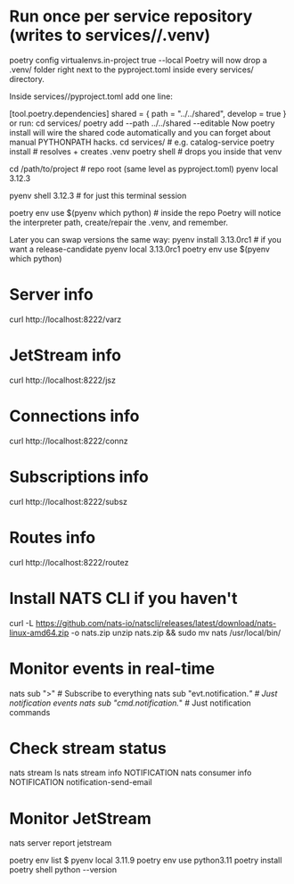 # Run once per service repository (writes to services/<name>/.venv)
poetry config virtualenvs.in-project true --local
Poetry will now drop a .venv/ folder right next to the pyproject.toml inside every services/<name> directory.

Inside services/<SERVICE>/pyproject.toml add one line:

[tool.poetry.dependencies]
shared = { path = "../../shared", develop = true }
or run:
cd services/<SERVICE>
poetry add --path ../../shared --editable
Now poetry install will wire the shared code automatically and you can forget about manual PYTHONPATH hacks.
cd services/<SERVICE>          # e.g. catalog-service
poetry install                 # resolves + creates .venv
poetry shell                   # drops you inside that venv

cd /path/to/project          # repo root (same level as pyproject.toml)
pyenv local 3.12.3

pyenv shell 3.12.3           # for just this terminal session

poetry env use $(pyenv which python)   # inside the repo
Poetry will notice the interpreter path, create/repair the .venv, and remember.

Later you can swap versions the same way:
pyenv install 3.13.0rc1       # if you want a release-candidate
pyenv local 3.13.0rc1
poetry env use $(pyenv which python)


# Server info
curl http://localhost:8222/varz

# JetStream info
curl http://localhost:8222/jsz

# Connections info
curl http://localhost:8222/connz

# Subscriptions info
curl http://localhost:8222/subsz

# Routes info
curl http://localhost:8222/routez

# Install NATS CLI if you haven't
curl -L https://github.com/nats-io/natscli/releases/latest/download/nats-linux-amd64.zip -o nats.zip
unzip nats.zip && sudo mv nats /usr/local/bin/

# Monitor events in real-time
nats sub ">" # Subscribe to everything
nats sub "evt.notification.*" # Just notification events
nats sub "cmd.notification.*" # Just notification commands

# Check stream status
nats stream ls
nats stream info NOTIFICATION
nats consumer info NOTIFICATION notification-send-email

# Monitor JetStream
nats server report jetstream


poetry env list
$ pyenv local 3.11.9
poetry env use python3.11
poetry install
poetry shell
python --version
